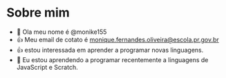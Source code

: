 # Sobre mim
- 👋 Ola meu nome é @monike155
- 👍 Meu email de cotato é monique.fernandes.oliveira@escola.pr.gov.br
- 👍 estou interessada em aprender a programar novas linguagens.
- 🌱 Eu estou aprendendo a programar recentemente a linguagens de JavaScript e Scratch.
